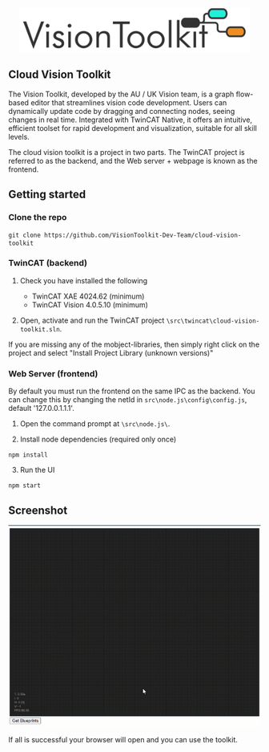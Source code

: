 <p align="center">
  <picture>
    <source media="(prefers-color-scheme: dark)" srcset="./docs/images/logo-dark.svg">
    <source media="(prefers-color-scheme: light)" srcset="./docs/images/logo-light.svg">
    <img alt="Cloud Vision Toolkit logo" img width="460" src="/docs/images/logo-light.svg">
  </picture>
</p>

## Cloud Vision Toolkit

The Vision Toolkit, developed by the AU / UK Vision team, is a graph flow-based editor that streamlines vision code development. Users can dynamically update code by dragging and connecting nodes, seeing changes in real time. Integrated with TwinCAT Native, it offers an intuitive, efficient toolset for rapid development and visualization, suitable for all skill levels.

The cloud vision toolkit is a project in two parts. The TwinCAT project is referred to as the backend, and the Web server + webpage is known as the frontend.

## Getting started

### Clone the repo

```
git clone https://github.com/VisionToolkit-Dev-Team/cloud-vision-toolkit
```

### TwinCAT (backend)

1. Check you have installed the following

   - TwinCAT XAE 4024.62 (minimum)
   - TwinCAT Vision 4.0.5.10 (minimum)

2. Open, activate and run the TwinCAT project `\src\twincat\cloud-vision-toolkit.sln`.

If you are missing any of the mobject-libraries, then simply right click on the project and select "Install Project Library (unknown versions)"

### Web Server (frontend)

By default you must run the frontend on the same IPC as the backend. You can change this by changing the netId in `src\node.js\config\config.js`, default '127.0.0.1.1.1'.

1. Open the command prompt at `\src\node.js\`.

2. Install node dependencies (required only once)

```
npm install
```

3. Run the UI

```
npm start
```

## Screenshot

![image](./docs/images/Screenshot.gif)

If all is successful your browser will open and you can use the toolkit.
